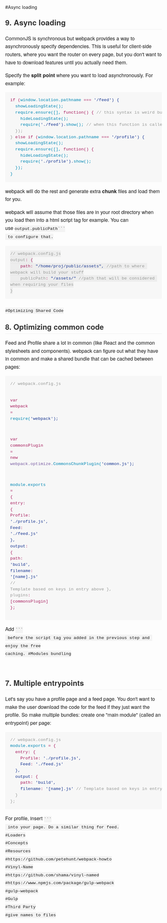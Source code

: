 #Async loading
<h2 style="box-sizing: border-box; margin-top: 1em; margin-bottom: 16px; line-height: 1.225; font-size: 1.75em; position: relative; padding-bottom: 0.3em; border-bottom-width: 1px; border-bottom-style: solid; border-bottom-color: rgb(238, 238, 238); color: rgb(51, 51, 51); font-family: 'Helvetica Neue', Helvetica, 'Segoe UI', Arial, freesans, sans-serif;">9. Async loading</h2><p style="box-sizing: border-box; margin-bottom: 16px; font-family: 'Helvetica Neue', Helvetica, 'Segoe UI', Arial, freesans, sans-serif; font-size: 16px; line-height: 25.6000003814697px;">CommonJS is synchronous but webpack provides a way to asynchronously specify dependencies. This is useful for client-side routers, where you want the router on every page, but you don't want to have to download features until you actually need them.<p style="box-sizing: border-box; margin-bottom: 16px; font-family: 'Helvetica Neue', Helvetica, 'Segoe UI', Arial, freesans, sans-serif; font-size: 16px; line-height: 25.6000003814697px;">Specify the&nbsp;<strong style="box-sizing: border-box;">split point</strong>&nbsp;where you want to load asynchronously. For example:<div class="highlight highlight-js" style="box-sizing: border-box; margin-bottom: 16px; font-family: 'Helvetica Neue', Helvetica, 'Segoe UI', Arial, freesans, sans-serif; font-size: 16px; line-height: 25.6000003814697px;"><pre style="box-sizing: border-box; overflow: auto; font-family: Consolas, 'Liberation Mono', Menlo, Courier, monospace; font-size: 13.6000003814697px; margin-bottom: 0px; font-stretch: normal; line-height: 1.45; padding: 16px; border-radius: 3px; word-wrap: normal; word-break: normal; background-color: rgb(247, 247, 247);"><span class="pl-k" style="box-sizing: border-box; color: rgb(167, 29, 93);">if (<span class="pl-c1" style="box-sizing: border-box; color: rgb(0, 134, 179);">window.<span class="pl-c1" style="box-sizing: border-box; color: rgb(0, 134, 179);">location.<span class="pl-c1" style="box-sizing: border-box; color: rgb(0, 134, 179);">pathname <span class="pl-k" style="box-sizing: border-box; color: rgb(167, 29, 93);">=== <span class="pl-s" style="box-sizing: border-box; color: rgb(24, 54, 145);"><span class="pl-pds" style="box-sizing: border-box;">'/feed<span class="pl-pds" style="box-sizing: border-box;">') {
  <span class="pl-c1" style="box-sizing: border-box; color: rgb(0, 134, 179);">showLoadingState();
  <span class="pl-c1" style="box-sizing: border-box; color: rgb(0, 134, 179);">require.<span class="pl-c1" style="box-sizing: border-box; color: rgb(0, 134, 179);">ensure([], <span class="pl-k" style="box-sizing: border-box; color: rgb(167, 29, 93);">function() { <span class="pl-c" style="box-sizing: border-box; color: rgb(150, 152, 150);">// this syntax is weird but it works
    <span class="pl-c1" style="box-sizing: border-box; color: rgb(0, 134, 179);">hideLoadingState();
    <span class="pl-c1" style="box-sizing: border-box; color: rgb(0, 134, 179);">require(<span class="pl-s" style="box-sizing: border-box; color: rgb(24, 54, 145);"><span class="pl-pds" style="box-sizing: border-box;">'./feed<span class="pl-pds" style="box-sizing: border-box;">').<span class="pl-c1" style="box-sizing: border-box; color: rgb(0, 134, 179);">show(); <span class="pl-c" style="box-sizing: border-box; color: rgb(150, 152, 150);">// when this function is called, the module is guaranteed to be synchronously available.
  });
} <span class="pl-k" style="box-sizing: border-box; color: rgb(167, 29, 93);">else <span class="pl-k" style="box-sizing: border-box; color: rgb(167, 29, 93);">if (<span class="pl-c1" style="box-sizing: border-box; color: rgb(0, 134, 179);">window.<span class="pl-c1" style="box-sizing: border-box; color: rgb(0, 134, 179);">location.<span class="pl-c1" style="box-sizing: border-box; color: rgb(0, 134, 179);">pathname <span class="pl-k" style="box-sizing: border-box; color: rgb(167, 29, 93);">=== <span class="pl-s" style="box-sizing: border-box; color: rgb(24, 54, 145);"><span class="pl-pds" style="box-sizing: border-box;">'/profile<span class="pl-pds" style="box-sizing: border-box;">') {
  <span class="pl-c1" style="box-sizing: border-box; color: rgb(0, 134, 179);">showLoadingState();
  <span class="pl-c1" style="box-sizing: border-box; color: rgb(0, 134, 179);">require.<span class="pl-c1" style="box-sizing: border-box; color: rgb(0, 134, 179);">ensure([], <span class="pl-k" style="box-sizing: border-box; color: rgb(167, 29, 93);">function() {
    <span class="pl-c1" style="box-sizing: border-box; color: rgb(0, 134, 179);">hideLoadingState();
    <span class="pl-c1" style="box-sizing: border-box; color: rgb(0, 134, 179);">require(<span class="pl-s" style="box-sizing: border-box; color: rgb(24, 54, 145);"><span class="pl-pds" style="box-sizing: border-box;">'./profile<span class="pl-pds" style="box-sizing: border-box;">').<span class="pl-c1" style="box-sizing: border-box; color: rgb(0, 134, 179);">show();
  });
}</pre><p style="box-sizing: border-box; margin-bottom: 16px; font-family: 'Helvetica Neue', Helvetica, 'Segoe UI', Arial, freesans, sans-serif; font-size: 16px; line-height: 25.6000003814697px;">webpack will do the rest and generate extra&nbsp;<strong style="box-sizing: border-box;">chunk</strong>&nbsp;files and load them for you.<p style="box-sizing: border-box; margin-bottom: 16px; font-family: 'Helvetica Neue', Helvetica, 'Segoe UI', Arial, freesans, sans-serif; font-size: 16px; line-height: 25.6000003814697px;">webpack will assume that those files are in your root directory when you load then into a html script tag for example. You can use&nbsp;<code style="box-sizing: border-box; font-family: Consolas, 'Liberation Mono', Menlo, Courier, monospace; font-size: 13.6000003814697px; padding: 0.2em 0px; margin: 0px; background-color: rgba(0, 0, 0, 0.0392157);">output.publicPath```
&nbsp;to configure that.<div class="highlight highlight-js" style="box-sizing: border-box; margin-bottom: 16px; font-family: 'Helvetica Neue', Helvetica, 'Segoe UI', Arial, freesans, sans-serif; font-size: 16px; line-height: 25.6000003814697px;"><pre style="box-sizing: border-box; overflow: auto; font-family: Consolas, 'Liberation Mono', Menlo, Courier, monospace; font-size: 13.6000003814697px; margin-bottom: 0px; font-stretch: normal; line-height: 1.45; padding: 16px; border-radius: 3px; word-wrap: normal; word-break: normal; background-color: rgb(247, 247, 247);"><span class="pl-c" style="box-sizing: border-box; color: rgb(150, 152, 150);">// webpack.config.js
output<span class="pl-k" style="box-sizing: border-box; color: rgb(167, 29, 93);">: {
    path<span class="pl-k" style="box-sizing: border-box; color: rgb(167, 29, 93);">: <span class="pl-s" style="box-sizing: border-box; color: rgb(24, 54, 145);"><span class="pl-pds" style="box-sizing: border-box;">"/home/proj/public/assets<span class="pl-pds" style="box-sizing: border-box;">", <span class="pl-c" style="box-sizing: border-box; color: rgb(150, 152, 150);">//path to where webpack will build your stuff
    publicPath<span class="pl-k" style="box-sizing: border-box; color: rgb(167, 29, 93);">: <span class="pl-s" style="box-sizing: border-box; color: rgb(24, 54, 145);"><span class="pl-pds" style="box-sizing: border-box;">"/assets/<span class="pl-pds" style="box-sizing: border-box;">" <span class="pl-c" style="box-sizing: border-box; color: rgb(150, 152, 150);">//path that will be considered when requiring your files
}</pre>
#Optimizing Shared Code
<h2 style="box-sizing: border-box; margin-top: 1em; margin-bottom: 16px; line-height: 1.225; font-size: 1.75em; position: relative; padding-bottom: 0.3em; border-bottom-width: 1px; border-bottom-style: solid; border-bottom-color: rgb(238, 238, 238); color: rgb(51, 51, 51); font-family: 'Helvetica Neue', Helvetica, 'Segoe UI', Arial, freesans, sans-serif;">8. Optimizing common code</h2><p style="box-sizing: border-box; margin-bottom: 16px; font-family: 'Helvetica Neue', Helvetica, 'Segoe UI', Arial, freesans, sans-serif; font-size: 16px; line-height: 25.6000003814697px;">Feed and Profile share a lot in common (like React and the common stylesheets and components). webpack can figure out what they have in common and make a shared bundle that can be cached between pages:<div class="highlight highlight-js" style="box-sizing: border-box; margin-bottom: 16px; font-family: 'Helvetica Neue', Helvetica, 'Segoe UI', Arial, freesans, sans-serif; font-size: 16px; line-height: 25.6000003814697px;"><pre style="box-sizing: border-box; overflow: auto; font-family: Consolas, 'Liberation Mono', Menlo, Courier, monospace; font-size: 13.6000003814697px; margin-bottom: 0px; font-stretch: normal; line-height: 1.45; padding: 16px; border-radius: 3px; word-wrap: normal; word-break: normal; background-color: rgb(247, 247, 247);"><span class="pl-c" style="box-sizing: border-box; color: rgb(150, 152, 150);">// webpack.config.js

<span class="pl-k" style="box-sizing: border-box; color: rgb(167, 29, 93);">var webpack <span class="pl-k" style="box-sizing: border-box; color: rgb(167, 29, 93);">= <span class="pl-c1" style="box-sizing: border-box; color: rgb(0, 134, 179);">require(<span class="pl-s" style="box-sizing: border-box; color: rgb(24, 54, 145);"><span class="pl-pds" style="box-sizing: border-box;">'webpack<span class="pl-pds" style="box-sizing: border-box;">');

<span class="pl-k" style="box-sizing: border-box; color: rgb(167, 29, 93);">var commonsPlugin <span class="pl-k" style="box-sizing: border-box; color: rgb(167, 29, 93);">=
  <span class="pl-k" style="box-sizing: border-box; color: rgb(167, 29, 93);">new <span class="pl-en" style="box-sizing: border-box; color: rgb(121, 93, 163);">webpack.optimize.<span class="pl-c1" style="box-sizing: border-box; color: rgb(0, 134, 179);">CommonsChunkPlugin(<span class="pl-s" style="box-sizing: border-box; color: rgb(24, 54, 145);"><span class="pl-pds" style="box-sizing: border-box;">'common.js<span class="pl-pds" style="box-sizing: border-box;">');

<span class="pl-c1" style="box-sizing: border-box; color: rgb(0, 134, 179);">module.<span class="pl-c1" style="box-sizing: border-box; color: rgb(0, 134, 179);">exports <span class="pl-k" style="box-sizing: border-box; color: rgb(167, 29, 93);">= {
  entry<span class="pl-k" style="box-sizing: border-box; color: rgb(167, 29, 93);">: {
    Profile<span class="pl-k" style="box-sizing: border-box; color: rgb(167, 29, 93);">: <span class="pl-s" style="box-sizing: border-box; color: rgb(24, 54, 145);"><span class="pl-pds" style="box-sizing: border-box;">'./profile.js<span class="pl-pds" style="box-sizing: border-box;">',
    Feed<span class="pl-k" style="box-sizing: border-box; color: rgb(167, 29, 93);">: <span class="pl-s" style="box-sizing: border-box; color: rgb(24, 54, 145);"><span class="pl-pds" style="box-sizing: border-box;">'./feed.js<span class="pl-pds" style="box-sizing: border-box;">'
  },
  output<span class="pl-k" style="box-sizing: border-box; color: rgb(167, 29, 93);">: {
    path<span class="pl-k" style="box-sizing: border-box; color: rgb(167, 29, 93);">: <span class="pl-s" style="box-sizing: border-box; color: rgb(24, 54, 145);"><span class="pl-pds" style="box-sizing: border-box;">'build<span class="pl-pds" style="box-sizing: border-box;">',
    filename<span class="pl-k" style="box-sizing: border-box; color: rgb(167, 29, 93);">: <span class="pl-s" style="box-sizing: border-box; color: rgb(24, 54, 145);"><span class="pl-pds" style="box-sizing: border-box;">'[name].js<span class="pl-pds" style="box-sizing: border-box;">' <span class="pl-c" style="box-sizing: border-box; color: rgb(150, 152, 150);">// Template based on keys in entry above
  },
  plugins<span class="pl-k" style="box-sizing: border-box; color: rgb(167, 29, 93);">: [commonsPlugin]
};</pre><p style="box-sizing: border-box; margin-bottom: 16px; font-family: 'Helvetica Neue', Helvetica, 'Segoe UI', Arial, freesans, sans-serif; font-size: 16px; line-height: 25.6000003814697px;">Add&nbsp;<code style="box-sizing: border-box; font-family: Consolas, 'Liberation Mono', Menlo, Courier, monospace; font-size: 13.6000003814697px; padding: 0.2em 0px; margin: 0px; background-color: rgba(0, 0, 0, 0.0392157);"><script src="build/common.js"></script>```
&nbsp;before the script tag you added in the previous step and enjoy the free caching.
#Modules bundling
<h2 style="box-sizing: border-box; margin-top: 1em; margin-bottom: 16px; line-height: 1.225; font-size: 1.75em; position: relative; padding-bottom: 0.3em; border-bottom-width: 1px; border-bottom-style: solid; border-bottom-color: rgb(238, 238, 238); color: rgb(51, 51, 51); font-family: 'Helvetica Neue', Helvetica, 'Segoe UI', Arial, freesans, sans-serif;">7. Multiple entrypoints</h2><p style="box-sizing: border-box; margin-bottom: 16px; font-family: 'Helvetica Neue', Helvetica, 'Segoe UI', Arial, freesans, sans-serif; font-size: 16px; line-height: 25.6000003814697px;">Let's say you have a profile page and a feed page. You don't want to make the user download the code for the feed if they just want the profile. So make multiple bundles: create one "main module" (called an entrypoint) per page:<div class="highlight highlight-js" style="box-sizing: border-box; margin-bottom: 16px; font-family: 'Helvetica Neue', Helvetica, 'Segoe UI', Arial, freesans, sans-serif; font-size: 16px; line-height: 25.6000003814697px;"><pre style="box-sizing: border-box; overflow: auto; font-family: Consolas, 'Liberation Mono', Menlo, Courier, monospace; font-size: 13.6000003814697px; margin-bottom: 0px; font-stretch: normal; line-height: 1.45; padding: 16px; border-radius: 3px; word-wrap: normal; word-break: normal; background-color: rgb(247, 247, 247);"><span class="pl-c" style="box-sizing: border-box; color: rgb(150, 152, 150);">// webpack.config.js
<span class="pl-c1" style="box-sizing: border-box; color: rgb(0, 134, 179);">module.<span class="pl-c1" style="box-sizing: border-box; color: rgb(0, 134, 179);">exports <span class="pl-k" style="box-sizing: border-box; color: rgb(167, 29, 93);">= {
  entry<span class="pl-k" style="box-sizing: border-box; color: rgb(167, 29, 93);">: {
    Profile<span class="pl-k" style="box-sizing: border-box; color: rgb(167, 29, 93);">: <span class="pl-s" style="box-sizing: border-box; color: rgb(24, 54, 145);"><span class="pl-pds" style="box-sizing: border-box;">'./profile.js<span class="pl-pds" style="box-sizing: border-box;">',
    Feed<span class="pl-k" style="box-sizing: border-box; color: rgb(167, 29, 93);">: <span class="pl-s" style="box-sizing: border-box; color: rgb(24, 54, 145);"><span class="pl-pds" style="box-sizing: border-box;">'./feed.js<span class="pl-pds" style="box-sizing: border-box;">'
  },
  output<span class="pl-k" style="box-sizing: border-box; color: rgb(167, 29, 93);">: {
    path<span class="pl-k" style="box-sizing: border-box; color: rgb(167, 29, 93);">: <span class="pl-s" style="box-sizing: border-box; color: rgb(24, 54, 145);"><span class="pl-pds" style="box-sizing: border-box;">'build<span class="pl-pds" style="box-sizing: border-box;">',
    filename<span class="pl-k" style="box-sizing: border-box; color: rgb(167, 29, 93);">: <span class="pl-s" style="box-sizing: border-box; color: rgb(24, 54, 145);"><span class="pl-pds" style="box-sizing: border-box;">'[name].js<span class="pl-pds" style="box-sizing: border-box;">' <span class="pl-c" style="box-sizing: border-box; color: rgb(150, 152, 150);">// Template based on keys in entry above
  }
};</pre><p style="box-sizing: border-box; margin-bottom: 16px; font-family: 'Helvetica Neue', Helvetica, 'Segoe UI', Arial, freesans, sans-serif; font-size: 16px; line-height: 25.6000003814697px;">For profile, insert&nbsp;<code style="box-sizing: border-box; font-family: Consolas, 'Liberation Mono', Menlo, Courier, monospace; font-size: 13.6000003814697px; padding: 0.2em 0px; margin: 0px; background-color: rgba(0, 0, 0, 0.0392157);"><script src="build/Profile.js"></script>```
&nbsp;into your page. Do a similar thing for feed.
#Loaders
#Concepts
#Resources
#https://github.com/petehunt/webpack-howto
#Vinyl-Name
#https://github.com/shama/vinyl-named
#https://www.npmjs.com/package/gulp-webpack
#gulp-webpack
#Gulp
#Third Party
#give names to files
